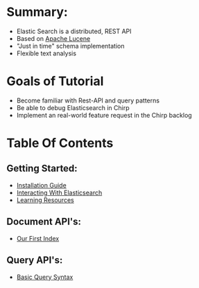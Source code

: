 # Summary:

- Elastic Search is a distributed, REST API
- Based on [Apache Lucene](http://lucene.apache.org/)
- "Just in time" schema implementation
- Flexible text analysis

# Goals of Tutorial
- Become familiar with Rest-API and query patterns
- Be able to debug Elasticsearch in Chirp
- Implement an real-world feature request in the Chirp backlog

# Table Of Contents

## Getting Started:
  - [Installation Guide](installation.md)
  - [Interacting With Elasticsearch](interactions.md)
  - [Learning Resources](resources.md)

## Document API's:
  - [Our First Index](our_first_index.md)

## Query API's:
  - [Basic Query Syntax](query_syntax.md)
